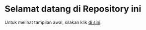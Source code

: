 # Selamat datang di Repository ini

Untuk melihat tampilan awal, silakan klik [di sini](tampilan_awal.html).
